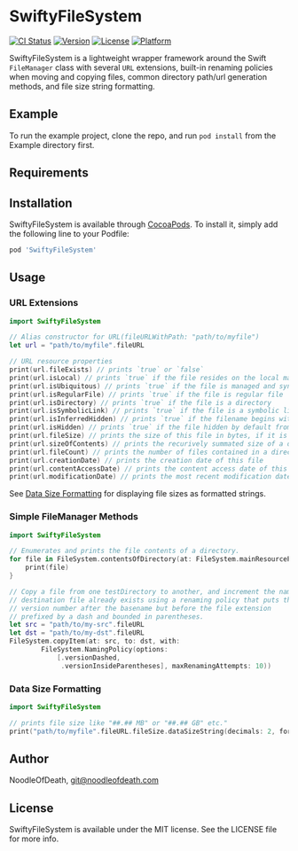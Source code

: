 # SwiftyFileSystem

[![CI Status](https://img.shields.io/travis/NoodleOfDeath/SwiftyFileSystem.svg?style=flat)](https://travis-ci.org/NoodleOfDeath/SwiftyFileSystem)
[![Version](https://img.shields.io/cocoapods/v/SwiftyFileSystem.svg?style=flat)](https://cocoapods.org/pods/SwiftyFileSystem)
[![License](https://img.shields.io/cocoapods/l/SwiftyFileSystem.svg?style=flat)](https://cocoapods.org/pods/SwiftyFileSystem)
[![Platform](https://img.shields.io/cocoapods/p/SwiftyFileSystem.svg?style=flat)](https://cocoapods.org/pods/SwiftyFileSystem)

SwiftyFileSystem is a lightweight wrapper framework around the Swift `FileManager` class with several `URL` extensions, built-in renaming policies when moving and copying files, common directory path/url generation methods, and file size string formatting.

## Example

To run the example project, clone the repo, and run `pod install` from the Example directory first.

## Requirements

## Installation

SwiftyFileSystem is available through [CocoaPods](https://cocoapods.org). To install
it, simply add the following line to your Podfile:

```ruby
pod 'SwiftyFileSystem'
```

## Usage

### URL Extensions

```swift
import SwiftyFileSystem

// Alias constructor for URL(fileURLWithPath: "path/to/myfile")
let url = "path/to/myfile".fileURL

// URL resource properties
print(url.fileExists) // prints `true` or `false`
print(url.isLocal) // prints `true` if the file resides on the local machine
print(url.isUbiquitous) // prints `true` if the file is managed and synced the cloud
print(url.isRegularFile) // prints `true` if the file is regular file
print(url.isDirectory) // prints `true` if the file is a directory
print(url.isSymbolicLink) // prints `true` if the file is a symbolic link
print(url.isInferredHidden) // prints `true` if the filename begins wit a "." or "~" character
print(url.isHidden) // prints `true` if the file hidden by default from the user
print(url.fileSize) // prints the size of this file in bytes, if it is a regular file
print(url.sizeOfContents) // prints the recurively summated size of a directory's contents
print(url.fileCount) // prints the number of files contained in a directory
print(url.creationDate) // prints the creation date of this file
print(url.contentAccessDate) // prints the content access date of this file
print(url.modificationDate) // prints the most recent modification date of this file
```

See [Data Size Formatting](#data-size-formatting) for displaying file sizes as formatted strings.

### Simple FileManager Methods

```swift
import SwiftyFileSystem

// Enumerates and prints the file contents of a directory.
for file in FileSystem.contentsOfDirectory(at: FileSystem.mainResourcePath) {
    print(file)
}

// Copy a file from one testDirectory to another, and increment the name if the
// destination file already exists using a renaming policy that puts the
// version number after the basename but before the file extension 
// prefixed by a dash and bounded in parentheses.
let src = "path/to/my-src".fileURL
let dst = "path/to/my-dst".fileURL
FileSystem.copyItem(at: src, to: dst, with:
        FileSystem.NamingPolicy(options:
            [.versionDashed,
             .versionInsideParentheses], maxRenamingAttempts: 10))
```

### Data Size Formatting

```swift
import SwiftyFileSystem

// prints file size like "##.## MB" or "##.## GB" etc."
print("path/to/myfile".fileURL.fileSize.dataSizeString(decimals: 2, format: .short))
```

## Author

NoodleOfDeath, git@noodleofdeath.com

## License

SwiftyFileSystem is available under the MIT license. See the LICENSE file for more info.
